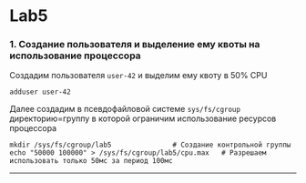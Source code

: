 # Lab5

### 1. Создание пользователя и выделение ему квоты на использование процессора
Создадим пользователя `user-42` и выделим ему квоту в 50% CPU
```
adduser user-42
```
Далее создадим в псевдофайловой системе `sys/fs/cgroup` директорию=группу в которой ограничим использование ресурсов процессора
```
mkdir /sys/fs/cgroup/lab5				# Создание контрольной группы
echo "50000 100000" > /sys/fs/cgroup/lab5/cpu.max	# Разрешаем использовать только 50мс за период 100мс
```

---
